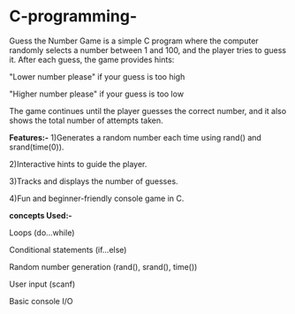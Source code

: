 # C-programming-
Guess the Number Game is a simple C program where the computer randomly selects a number between 1 and 100, and the player tries to guess it. After each guess, the game provides hints:

"Lower number please" if your guess is too high

"Higher number please" if your guess is too low

The game continues until the player guesses the correct number, and it also shows the total number of attempts taken.


**Features:-**
1)Generates a random number each time using rand() and srand(time(0)).

2)Interactive hints to guide the player.

3)Tracks and displays the number of guesses.

4)Fun and beginner-friendly console game in C.

**concepts Used:-**

Loops (do...while)

Conditional statements (if...else)

Random number generation (rand(), srand(), time())

User input (scanf)

Basic console I/O
